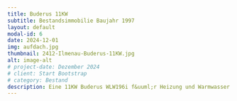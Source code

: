 ```yaml
---
title: Buderus 11KW
subtitle: Bestandsimmobilie Baujahr 1997
layout: default
modal-id: 6
date: 2024-12-01
img: aufdach.jpg
thumbnail: 2412-Ilmenau-Buderus-11KW.jpg
alt: image-alt
# project-date: Dezember 2024
# client: Start Bootstrap
# category: Bestand
description: Eine 11KW Buderus WLW196i f&uuml;r Heizung und Warmwasser als Ersatz f&uuml;r eine Gastherme in einem Zweifamilienhaus. Nur der Energietr&auml;ger wurde ausgetauscht -- die vorhandene Installation (Leitungen und Heizk&ouml;rper) war ausreichend und wurde einfach weiterverwendet.
---
```

